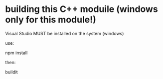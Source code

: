 # building this C++ moduile (windows only for this module!)

Visual Studio MUST be installed on the system (windows)

use:

npm install

then:

buildit <enter>